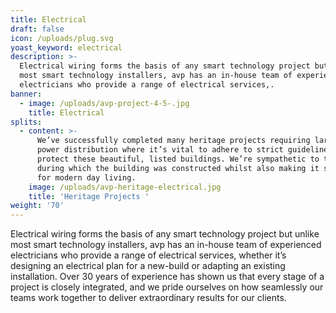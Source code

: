 ```yaml
---
title: Electrical
draft: false
icon: /uploads/plug.svg
yoast_keyword: electrical
description: >-
  Electrical wiring forms the basis of any smart technology project but unlike
  most smart technology installers, avp has an in-house team of experienced
  electricians who provide a range of electrical services,.
banner:
  - image: /uploads/avp-project-4-5-.jpg
    title: Electrical
splits:
  - content: >-
      We’ve successfully completed many heritage projects requiring large-scale
      power distribution where it’s vital to adhere to strict guidelines to
      protect these beautiful, listed buildings. We’re sympathetic to the period
      during which the building was constructed whilst also making it suitable
      for modern day living.
    image: /uploads/avp-heritage-electrical.jpg
    title: 'Heritage Projects '
weight: '70'
---
```

Electrical wiring forms the basis of any smart technology project but unlike most smart technology installers, avp has an in-house team of experienced electricians who provide a range of electrical services, whether it’s designing an electrical plan for a new-build or adapting an existing installation. Over 30 years of experience has shown us that every stage of a project is closely integrated, and we pride ourselves on how seamlessly our teams work together to deliver extraordinary results for our clients.
